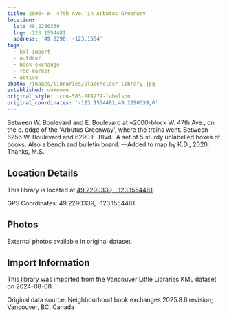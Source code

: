 ```yaml
---
title: 2000~ W. 47th Ave. in Arbutus Greenway
location:
  lat: 49.2290339
  lng: -123.1554481
  address: '49.2290, -123.1554'
tags:
  - kml-import
  - outdoor
  - book-exchange
  - red-marker
  - active
photo: /images/libraries/placeholder-library.jpg
established: unknown
original_style: icon-503-FF8277-labelson
original_coordinates: '-123.1554481,49.2290339,0'
---
```

Between W. Boulevard and E. Boulevard at ~2000-block W. 47th Ave., on the e. edge of the
 'Arbutus Greenway', where the trains went.
Between 6256 W. Boulevard and 6290 E. Blvd. 
A set of 5 sturdy unlabelled boxes of books.
Also a bench and bulletin board.
—Added to map by K.D., 2020.  Thanks, M.S.

## Location Details

This library is located at [49.2290339, -123.1554481](https://www.google.com/maps?q=49.2290339,-123.1554481).

GPS Coordinates: 49.2290339, -123.1554481

## Photos

External photos available in original dataset.

## Import Information

This library was imported from the Vancouver Little Libraries KML dataset on 2024-08-08.

Original data source: Neighbourhood book exchanges 2025.8.6.revision; Vancouver, BC, Canada
